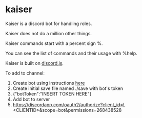 # kaiser
Kaiser is a discord bot for handling roles.

Kaiser does not do a million other things.

Kaiser commands start with a percent sign %.

You can see the list of commands and their usage with %help.

Kaiser is built on [discord.js](https://github.com/hydrabolt/discord.js/).

To add to channel:

1. Create bot using instructions [here](https://github.com/Chikachi/DiscordIntegration/wiki/How-to-get-a-token-and-channel-ID-for-Discord)
2. Create initial save file named ./save with bot's token
  1. {"botToken":"INSERT TOKEN HERE"}
3. Add bot to server
  1. https://discordapp.com/oauth2/authorize?client_id=\<CLIENTID\>&scope=bot&permissions=268438528
